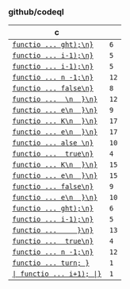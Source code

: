 ### github/codeql

| c |  |
| --- | --- |
| [`functio ... ght);\n}`](https://github.com/github/codeql/blob/cbdd4927cee593b715d8469240ce1d31edaaef9b/javascript/ql/src/Expressions/examples/CompareIdenticalValues.js#L8-L13) | `6` |
| [`functio ... i-1);\n}`](https://github.com/github/codeql/blob/cbdd4927cee593b715d8469240ce1d31edaaef9b/javascript/ql/src/LanguageFeatures/examples/ArgumentsCallerCallee.js#L1-L5) | `5` |
| [`functio ... i-1);\n}`](https://github.com/github/codeql/blob/cbdd4927cee593b715d8469240ce1d31edaaef9b/javascript/ql/src/LanguageFeatures/examples/ArgumentsCallerCalleeGood.js#L1-L5) | `5` |
| [`functio ... n -1;\n}`](https://github.com/github/codeql/blob/cbdd4927cee593b715d8469240ce1d31edaaef9b/javascript/ql/src/Statements/examples/UselessComparisonTest.js#L1-L12) | `12` |
| [`functio ... false\n}`](https://github.com/github/codeql/blob/cbdd4927cee593b715d8469240ce1d31edaaef9b/javascript/ql/test/library-tests/RangeAnalysis/constants.js#L1-L8) | `8` |
| [`functio ...  \n  }\n}`](https://github.com/github/codeql/blob/cbdd4927cee593b715d8469240ce1d31edaaef9b/javascript/ql/test/library-tests/RangeAnalysis/loop.js#L1-L12) | `12` |
| [`functio ... e\n  }\n}`](https://github.com/github/codeql/blob/cbdd4927cee593b715d8469240ce1d31edaaef9b/javascript/ql/test/library-tests/RangeAnalysis/loop.js#L14-L22) | `9` |
| [`functio ... K\n  }\n}`](https://github.com/github/codeql/blob/cbdd4927cee593b715d8469240ce1d31edaaef9b/javascript/ql/test/library-tests/RangeAnalysis/loop.js#L24-L40) | `17` |
| [`functio ... e\n  }\n}`](https://github.com/github/codeql/blob/cbdd4927cee593b715d8469240ce1d31edaaef9b/javascript/ql/test/library-tests/RangeAnalysis/plus.js#L1-L17) | `17` |
| [`functio ... alse \n}`](https://github.com/github/codeql/blob/cbdd4927cee593b715d8469240ce1d31edaaef9b/javascript/ql/test/library-tests/RangeAnalysis/plus.js#L19-L28) | `10` |
| [`functio ...  true\n}`](https://github.com/github/codeql/blob/cbdd4927cee593b715d8469240ce1d31edaaef9b/javascript/ql/test/library-tests/RangeAnalysis/plus.js#L30-L33) | `4` |
| [`functio ... K\n  }\n}`](https://github.com/github/codeql/blob/cbdd4927cee593b715d8469240ce1d31edaaef9b/javascript/ql/test/library-tests/RangeAnalysis/tst.js#L1-L15) | `15` |
| [`functio ... e\n  }\n}`](https://github.com/github/codeql/blob/cbdd4927cee593b715d8469240ce1d31edaaef9b/javascript/ql/test/library-tests/RangeAnalysis/tst.js#L17-L31) | `15` |
| [`functio ... false\n}`](https://github.com/github/codeql/blob/cbdd4927cee593b715d8469240ce1d31edaaef9b/javascript/ql/test/library-tests/RangeAnalysis/tst.js#L33-L41) | `9` |
| [`functio ... e\n  }\n}`](https://github.com/github/codeql/blob/cbdd4927cee593b715d8469240ce1d31edaaef9b/javascript/ql/test/library-tests/RangeAnalysis/tst.js#L43-L52) | `10` |
| [`functio ... ght);\n}`](https://github.com/github/codeql/blob/cbdd4927cee593b715d8469240ce1d31edaaef9b/javascript/ql/test/query-tests/Expressions/CompareIdenticalValues/tst.js#L8-L13) | `6` |
| [`functio ... i-1);\n}`](https://github.com/github/codeql/blob/cbdd4927cee593b715d8469240ce1d31edaaef9b/javascript/ql/test/query-tests/LanguageFeatures/ArgumentsCallerCallee/tst.js#L1-L5) | `5` |
| [`functio ...     }\n}`](https://github.com/github/codeql/blob/cbdd4927cee593b715d8469240ce1d31edaaef9b/javascript/ql/test/query-tests/Security/CWE-834/LoopBoundInjectionExitBad.js#L17-L29) | `13` |
| [`functio ...  true\n}`](https://github.com/github/codeql/blob/cbdd4927cee593b715d8469240ce1d31edaaef9b/javascript/ql/test/query-tests/Statements/UselessComparisonTest/constant.js#L1-L4) | `4` |
| [`functio ... n -1;\n}`](https://github.com/github/codeql/blob/cbdd4927cee593b715d8469240ce1d31edaaef9b/javascript/ql/test/query-tests/Statements/UselessComparisonTest/example.js#L1-L12) | `12` |
| [`functio ... turn; }`](https://github.com/github/codeql/blob/cbdd4927cee593b715d8469240ce1d31edaaef9b/javascript/ql/test/query-tests/Statements/UselessComparisonTest/tst.js#L8) | `1` |
| [`\| functio ... i+1); \|}`](https://github.com/github/codeql/blob/cbdd4927cee593b715d8469240ce1d31edaaef9b/javascript/ql/test/query-tests/Statements/UselessComparisonTest/tst.js#L9) | `1` |
